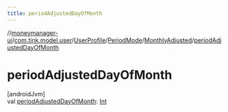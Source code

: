 ```yaml
---
title: periodAdjustedDayOfMonth
---
```

//[moneymanager-ui](../../../../../index.html)/[com.tink.model.user](../../../index.html)/[UserProfile](../../index.html)/[PeriodMode](../index.html)/[MonthlyAdjusted](index.html)/[periodAdjustedDayOfMonth](period-adjusted-day-of-month.html)



# periodAdjustedDayOfMonth



[androidJvm]\
val [periodAdjustedDayOfMonth](period-adjusted-day-of-month.html): [Int](https://kotlinlang.org/api/latest/jvm/stdlib/kotlin/-int/index.html)





